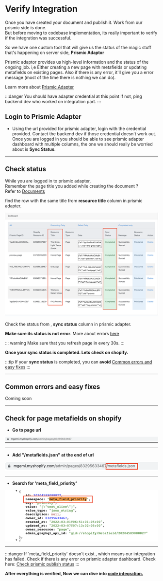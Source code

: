 # Verify Integration

Once you have created your document and publish it. Work from our prismic side is done.  
But before moving to codebase implementation, its really important to verify if the integration was successful.

So we have one custom tool that will give us the status of the magic stuff that's happening on server side, **Prismic Adaptor**

Prismic adaptor provides us high-level information and the status of the ongoing job. i,e Either creating a new page with metafields or updating 
metafields on existing pages.
Also if there is any error, it'll give you a error message (most of the time there is nothing we can do).

Learn more about  <a class="green-link" href="../prismic-adapter/readme.html">Prismic Adapter</a>

:::danger 
You should have adapter credential at this point if not, ping backend dev who worked on integration part. 
:::

## Login to Prismic Adapter

<div class="block-space"></div>

* Using the url provided for prismic adapter, login with the credential provided.
Contact the backend dev if those credential doesn't work out.  
Once you are logged in you should be able to see prismic adapter dashboard with multiple columns, the one we should really be worried about is 
**Sync Status**.


<div class="block-space"></div>

----


## Check status 

While you are logged in to prismic adapter,  
Remember the page title you added while creating the document ?  
Refer to <a href="./documents" class="green-link">Documents</a>   

find the row with the same title from **resource title** column in prismic adapter.

<img src='../public/prismic-adapter.png' />

Check the status from , **sync status** column in prismic adapter.

**Make sure its status is not error**. More about errors <a href="#common-errors" class="green-link">here</a>

::: warning
Make sure that you refresh page in every 30s.
:::

**Once your sync status is completed. Lets check on shopify.**

:::tip
If your **sync status** is completed, you can **avoid** <a href="#common-errors-and-easy-fixes" class="green-link">Common errors and easy fixes</a> 
:::


<div class="block-space"></div>

----

## Common errors and easy fixes

<div class="block-space"></div>
  Coming soon
<div class="block-space"></div>

----

## Check for page metafields on shopify

<div class="block-space"></div>

- **Go to page url**

 <img src='../public/page-url.png' />

 <div class="block-space"></div>

----
 
- **Add "/metafields.json" at the end of url**

 <img src="../public/page-url-meta.png">

  <div class="block-space"></div>

  ----

- **Search for 'meta_field_priority'**

 <img src='../public/priority-check.png' />

<div class="block-space"></div>

----

:::danger
If 'meta_field_priority' doesn't exist , which means our integration has failed. Check if there is any error on prismic adapter dashboard.
Check here: <a href="#check-status" class="green-link">Check prismic publish status</a> 
:::
<div class="block-space"></div>

**After everything is verified, Now we can dive into <a href="#check-status" class="green-link">code integration.</a>**



